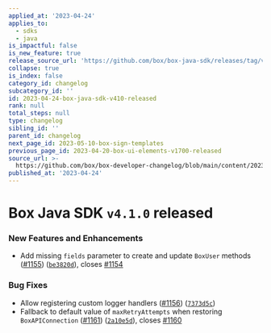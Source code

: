 ```yaml
---
applied_at: '2023-04-24'
applies_to:
  - sdks
  - java
is_impactful: false
is_new_feature: true
release_source_url: 'https://github.com/box/box-java-sdk/releases/tag/v4.1.0'
collapse: true
is_index: false
category_id: changelog
subcategory_id: ''
id: 2023-04-24-box-java-sdk-v410-released
rank: null
total_steps: null
type: changelog
sibling_id: ''
parent_id: changelog
next_page_id: 2023-05-10-box-sign-templates
previous_page_id: 2023-04-20-box-ui-elements-v1700-released
source_url: >-
  https://github.com/box/box-developer-changelog/blob/main/content/2023/04-24-box-java-sdk-v410-released.md
published_at: '2023-04-24'
---
```

# Box Java SDK `v4.1.0` released

### New Features and Enhancements

* Add missing `fields` parameter to create and update `BoxUser` methods ([#1155][1]) ([`be3820d`][2]), closes [#1154][3]

### Bug Fixes

* Allow registering custom logger handlers ([#1156][4]) ([`7373d5c`][5])
* Fallback to default value of `maxRetryAttempts` when restoring `BoxAPIConnection` ([#1161][6]) ([`2a10e5d`][7]), closes [#1160][8]

[1]: https://github.com/box/box-java-sdk/issues/1155

[2]: https://github.com/box/box-java-sdk/commit/be3820dc4df15e99dfc13602d4f7269841bd15b3

[3]: https://github.com/box/box-java-sdk/issues/1154

[4]: https://github.com/box/box-java-sdk/issues/1156

[5]: https://github.com/box/box-java-sdk/commit/7373d5cc2bf49bc198cbca70d056e43f0dffdb3a

[6]: https://github.com/box/box-java-sdk/issues/1161

[7]: https://github.com/box/box-java-sdk/commit/2a10e5d07497611e077a9207fe98c1d8146cfd22

[8]: https://github.com/box/box-java-sdk/issues/1160